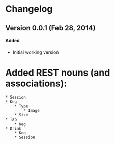 # Changelog

## Version 0.0.1 (Feb 28, 2014)

#### Added

* Initial working version
# Added REST nouns (and associations):
    * Session
    * Keg
        * Type
            * Image
        * Size
    * Tap
        * Keg
    * Drink
        * Keg
        * Session
